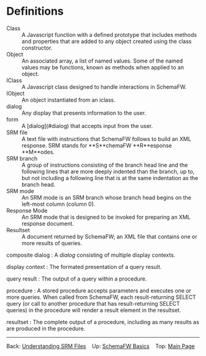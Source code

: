 # Definitions

<dl>
  <dt id="class">Class</dt>
  <dd>
    A Javascript function with a defined prototype that includes methods and properties
    that are added to any object created using the class constructor.
  </dd>
  <dt id="object">Object</dt>
  <dd>
    An associated array, a list of named values.  Some of the named values may be
    functions, known as methods when applied to an object.
  </dd>
  <dt id="iclass">IClass</dt>
  <dd>
    A Javascript class designed to handle interactions in SchemaFW.
  </dd>
  <dt id="iobject">IObject</dt>
  <dd>
    An object instantiated from an iclass.
  </dd>
  <dt id="dialog">dialog</dt>
  <dd>
    Any display that presents information to the user.
  </dd>
  <dt id="form">form</dt>
  <dd>
    A [dialog](#dialog) that accepts input from the user.
  </dd>
  <dt id="srm">SRM file</dt>
  <dd>
    A text file with instructions that SchemaFW follows to build an XML response.  SRM
    stands for **S**chemaFW **R**esponse **M**odes.
  </dd>
  <dt id="srm_branch">SRM branch</dt>
  <dd>
    A group of instructions consisting of the branch head line and the following lines
    that are more deeply indented than the branch, up to, but not including a following
    line that is at the same indentation as the branch head.
  </dd>

  <dt id="srm_mode">SRM mode</dt>
  <dd>
    An SRM mode is an SRM branch whose branch head begins on the left-most column
    (column 0).
  </dd>
  <dt id="response_mode">Response Mode</dt>
  <dd>
     An SRM mode that is designed to be invoked for preparing an XML response
     document.
  </dd>
  <dt id="resultset">Resultset</dt>
  <dd>
    A document returned by SchemaFW; an XML file that contains one or more
    results of queries.
  </dd>
</dl>

composite dialog
   : A _dialog_ consisting of multiple display contexts.

display context
   : The formated presentation of a query result.

query result
   : The output of a query within a procedure.

procedure
   : A stored procedure accepts parameters and executes one or more
     queries.  When called from SchemaFW, each result-returning SELECT query
     (or call to another procedure that has result-returning SELECT queries)
     in the procedure will render a result element in the resultset.

resultset
   : The complete output of a procedure, including as many results as are
     produced in the procedure.

--------------------------------------------------------------------------------

Back: [Understanding SRM Files](SRMFiles.md)
  
Up: [SchemaFW Basics](SchemaFWBasics.md)
  
Top: [Main Page](UserGuide.md)

